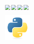 
 
 <img src="https://img.shields.io/badge/Python-3572A5?style=flat-square&logo=Python&logoColor=FFFFFF"/></a>
  <img src="https://img.shields.io/badge/Flutter-02569B?style=flat-square&logo=flutter&logoColor=FFFFFF"/></a>
  <img src="https://img.shields.io/badge/C%23-239120?style=flat-square&logo=c-sharp&logoColor=FFFFFF"/></a>
  <img src="https://img.shields.io/badge/C++-F34B7D?style=flat-square&logo=c%2B%2B&logoColor=FFFFFF"/></a>
  
  <img src="https://raw.githubusercontent.com/dongweiming/dongweiming/master/assets/python-original.svg" alt="python" width="80" height="80"/>
 
